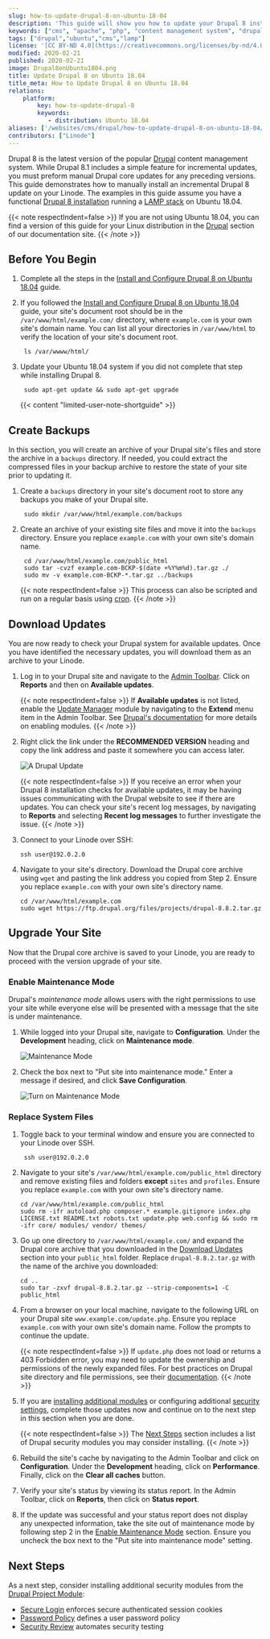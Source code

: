 ```yaml
---
slug: how-to-update-drupal-8-on-ubuntu-18-04
description: 'This guide will show you how to update your Drupal 8 installation running on an Ubuntu 18.04 Linode.'
keywords: ["cms", "apache", "php", "content management system", "drupal 8", "update"]
tags: ["drupal","ubuntu","cms","lamp"]
license: '[CC BY-ND 4.0](https://creativecommons.org/licenses/by-nd/4.0)'
modified: 2020-02-21
published: 2020-02-21
image: Drupal8onUbuntu1804.png
title: Update Drupal 8 on Ubuntu 18.04
title_meta: How to Update Drupal 8 on Ubuntu 18.04
relations:
    platform:
        key: how-to-update-drupal-8
        keywords:
           - distribution: Ubuntu 18.04
aliases: ['/websites/cms/drupal/how-to-update-drupal-8-on-ubuntu-18-04/']
contributors: ["Linode"]
---
```


Drupal 8 is the latest version of the popular [Drupal](https://www.drupal.org/) content management system. While Drupal 8.1 includes a simple feature for incremental updates, you must preform manual Drupal core updates for any preceding versions. This guide demonstrates how to manually install an incremental Drupal 8 update on your Linode. The examples in this guide assume you have a functional [Drupal 8 installation](/docs/guides/how-to-install-and-configure-drupal-on-ubuntu-18-04/) running a [LAMP stack](/docs/guides/how-to-install-a-lamp-stack-on-ubuntu-18-04/) on Ubuntu 18.04.

{{< note respectIndent=false >}}
If you are not using Ubuntu 18.04, you can find a version of this guide for your Linux distribution in the [Drupal](/docs/websites/cms/drupal/) section of our documentation site.
{{< /note >}}

## Before You Begin

1. Complete all the steps in the [Install and Configure Drupal 8 on Ubuntu 18.04](/docs/guides/how-to-install-and-configure-drupal-on-ubuntu-18-04/) guide.

1. If you followed the [Install and Configure Drupal 8 on Ubuntu 18.04](/docs/guides/how-to-install-and-configure-drupal-on-ubuntu-18-04/) guide, your site's document root should be in the `/var/www/html/example.com/` directory, where `example.com` is your own site's domain name. You can list all your directories in `/var/www/html` to verify the location of your site's document root.

        ls /var/wwww/html/

1. Update your Ubuntu 18.04 system if you did not complete that step while installing Drupal 8.

        sudo apt-get update && sudo apt-get upgrade

    {{< content "limited-user-note-shortguide" >}}

## Create Backups

In this section, you will create an archive of your Drupal site's files and store the archive in a `backups` directory. If needed, you could extract the compressed files in your backup archive to restore the state of your site prior to updating it.

1. Create a `backups` directory in your site's document root to store any backups you make of your Drupal site.

        sudo mkdir /var/www/html/example.com/backups

1. Create an archive of your existing site files and move it into the `backups` directory. Ensure you replace `example.com` with your own site's domain name.

        cd /var/www/html/example.com/public_html
        sudo tar -cvzf example.com-BCKP-$(date +%Y%m%d).tar.gz ./
        sudo mv -v example.com-BCKP-*.tar.gz ../backups

    {{< note respectIndent=false >}}
This process can also be scripted and run on a regular basis using [cron](/docs/guides/schedule-tasks-with-cron/).
    {{< /note >}}

## Download Updates

You are now ready to check your Drupal system for available updates. Once you have identified the necessary updates, you will download them as an archive to your Linode.

1.  Log in to your Drupal site and navigate to the [Admin Toolbar](https://www.drupal.org/project/admin_toolbar). Click on **Reports** and then on **Available updates**.

    {{< note respectIndent=false >}}
If **Available updates** is not listed, enable the [Update Manager](https://www.drupal.org/docs/8/core/modules/update-manager) module by navigating to the **Extend** menu item in the Admin Toolbar. See [Drupal's documentation](https://www.drupal.org/docs/8/extending-drupal-8/installing-drupal-8-modules#s-step-2-enable-the-module) for more details on enabling modules.
{{< /note >}}

1.  Right click the link under the **RECOMMENDED VERSION** heading and copy the link address and paste it somewhere you can access later.

    ![A Drupal Update](drupal-updates-download.png)

    {{< note respectIndent=false >}}
If you receive an error when your Drupal 8 installation checks for available updates, it may be having issues communicating with the Drupal website to see if there are updates. You can check your site's recent log messages, by navigating to **Reports** and selecting **Recent log messages** to further investigate the issue.
    {{< /note >}}

1.  Connect to your Linode over SSH:

        ssh user@192.0.2.0

1.  Navigate to your site's directory. Download the Drupal core archive using `wget` and pasting the link address you copied from Step 2. Ensure you replace `example.com` with your own site's directory name.

        cd /var/www/html/example.com
        sudo wget https://ftp.drupal.org/files/projects/drupal-8.8.2.tar.gz

## Upgrade Your Site

Now that the Drupal core archive is saved to your Linode, you are ready to proceed with the version upgrade of your site.

###  Enable Maintenance Mode

Drupal's *maintenance mode* allows users with the right permissions to use your site while everyone else will be presented with a message that the site is under maintenance.

1.  While logged into your Drupal site, navigate to **Configuration**. Under the **Development** heading, click on **Maintenance mode**.

    ![Maintenance Mode](drupal-updates-maintenance.png)

1.  Check the box next to "Put site into maintenance mode." Enter a message if desired, and click **Save Configuration**.

    ![Turn on Maintenance Mode](drupal-updates-maintenance2.png)

### Replace System Files

1. Toggle back to your terminal window and ensure you are connected to your Linode over SSH.

        ssh user@192.0.2.0

1.  Navigate to your site's `/var/www/html/example.com/public_html` directory and remove existing files and folders **except** `sites` and `profiles`. Ensure you replace `example.com` with your own site's directory name.

        cd /var/www/html/example.com/public_html
        sudo rm -ifr autoload.php composer.* example.gitignore index.php LICENSE.txt README.txt robots.txt update.php web.config && sudo rm -ifr core/ modules/ vendor/ themes/

1.  Go up one directory to `/var/www/html/example.com/` and expand the Drupal core archive that you downloaded in the [Download Updates](#download-updates) section into your `public_html` folder. Replace `drupal-8.8.2.tar.gz` with the name of the archive you downloaded:

        cd ..
        sudo tar -zxvf drupal-8.8.2.tar.gz --strip-components=1 -C public_html

1.  From a browser on your local machine, navigate to the following URL on your Drupal site `www.example.com/update.php`.  Ensure you replace `example.com` with your own site's domain name. Follow the prompts to continue the update.

    {{< note respectIndent=false >}}
If `update.php` does not load or returns a 403 Forbidden error, you may need to update the ownership and permissions of the newly expanded files. For best practices on Drupal site directory and file permissions, see their [documentation](https://www.drupal.org/node/244924).
{{< /note >}}

1.  If you are [installing additional modules](https://www.drupal.org/docs/user_guide/en/extend-module-install.html) or configuring additional [security settings](https://www.drupal.org/security/secure-configuration), complete those updates now and continue on to the next step in this section when you are done.

    {{< note respectIndent=false >}}
The [Next Steps](#next-steps) section includes a list of Drupal security modules you may consider installing.
    {{< /note >}}

1. Rebuild the site's cache by navigating to the Admin Toolbar and click on **Configuration**. Under the **Development** heading, click on **Performance**. Finally, click on the **Clear all caches** button.

1.  Verify your site's status by viewing its status report. In the Admin Toolbar, click on **Reports**, then click on **Status report**.

1.  If the update was successful and your status report does not display any unexpected information, take the site out of maintenance mode by following step 2 in the [Enable Maintenance Mode](#enable-maintenance-mode) section. Ensure you uncheck the box next to the "Put site into maintenance mode" setting.

## Next Steps

As a next step, consider installing additional security modules from the [Drupal Project Module](https://www.drupal.org/project/project_module):

* [Secure Login](https://www.drupal.org/project/securelogin) enforces secure authenticated session cookies
* [Password Policy](https://www.drupal.org/project/password_policy) defines a user password policy
* [Security Review](https://www.drupal.org/project/security_review) automates security testing
